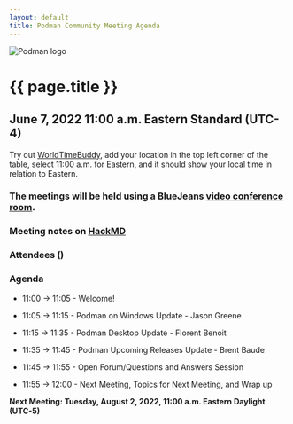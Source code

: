 ```yaml
---
layout: default
title: Podman Community Meeting Agenda
---
```


![Podman logo](../../../images/podman.svg)

# {{ page.title }}
## June 7, 2022 11:00 a.m. Eastern Standard (UTC-4)

Try out [WorldTimeBuddy](https://www.worldtimebuddy.com/?pl=1&lid=5,0&h=5&date=6/7/2022%7C3&hf=1), add your location in the top left corner of the table,
select 11:00 a.m. for Eastern, and it should show your local time in relation to Eastern.

### The meetings will be held using a BlueJeans [video conference room](https://bluejeans.com/880216278/2568).

### Meeting notes on [HackMD](https://hackmd.io/fc1zraYdS0-klJ2KJcfC7w)

### Attendees ()

### Agenda

* 11:00 -> 11:05 - Welcome! 

* 11:05 -> 11:15 - Podman on Windows Update - Jason Greene

* 11:15 -> 11:35 - Podman Desktop Update - Florent Benoit 

* 11:35 -> 11:45 - Podman Upcoming Releases Update - Brent Baude 

* 11:45 -> 11:55 - Open Forum/Questions and Answers Session

* 11:55 -> 12:00 - Next Meeting, Topics for Next Meeting, and Wrap up

**Next Meeting: Tuesday,  August 2, 2022, 11:00 a.m. Eastern Daylight (UTC-5)**
